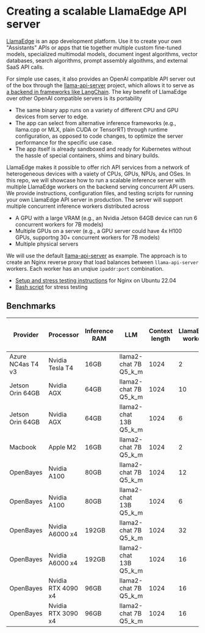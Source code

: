 # Creating a scalable LlamaEdge API server

[LlamaEdge](https://www.secondstate.io/LlamaEdge/) is an app development platform. Use it to create your own "Assistants" APIs or apps that tie together multiple custom fine-tuned models, specialized multimodal models, document ingest algorithms, vector databases, search algorithms, prompt assembly algoithms, and external SaaS API calls.

For simple use cases, it also provides an OpenAI compatible API server out of the box through the [llama-api-server](https://github.com/second-state/LlamaEdge/tree/main/api-server) project, which allows it to serve as [a backend in frameworks like LangChain](https://github.com/langchain-ai/langchain/pull/14787). The key benefit of LlamaEdge over other OpenAI compatible servers is its portability

* The same binary app runs on a variety of different CPU and GPU devices from server to edge. 
* The app can select from alternative inference frameworks (e.g., llama.cpp or MLX, plain CUDA or TensorRT) through runtime configuration, as opposed to code changes, to optimize the server performance for the specific use case. 
* The app itself is already sandboxed and ready for Kubernetes without the hassle of special containers, shims and binary builds.

LlamaEdge makes it possible to offer rich API services from a network of heterogeneous devices with a vaiety of CPUs, GPUs, NPUs, and OSes. In this repo, we will showcase how to run a scalable inference server with multiple LlamaEdge workers on the backend serving concurrent API users. We provide instructions, configuration files, and testing scripts for running your own LlamaEdge API server in production. The server will support multiple concurrent inference workers distributed across

* A GPU with a large VRAM (e.g., an Nvidia Jetson 64GB device can run 6 concurrent workers for 7B models)
* Multiple GPUs on a server (e.g., a GPU server could have 4x H100 GPUs, supportng 30+ concurrent workers for 7B models) 
* Multiple physical servers

We will use the default [llama-api-server](https://github.com/second-state/LlamaEdge/tree/main/api-server) as example. The approach is to create an Nginx reverse proxy that load balances between `llama-api-server` workers. Each worker has an unqiue `ipaddr:port` combination.

* [Setup and stress testing instructions](nginx/README.md) for Nginx on Ubuntu 22.04
* [Bash script](scripts/) for stress testing

## Benchmarks

| Provider      | Processor     | Inference RAM | LLM | Context length | LlamaEdge workers | Concurrent API clients | Prompt processing tokens / sec | Text generation tokens /s | 
| ------------- | ------------- | ------------- | --- | -------------- | ----------------- | ---------------------- | ------------------------------ | ------------------------- |
| Azure NC4as T4 v3  | Nvidia Tesla T4  | 16GB | llama2-chat 7B Q5_k_m | 1024 | 2 | 4 | 152 | 17 |
| Jetson Orin 64GB  | Nvidia AGX  | 64GB | llama2-chat 7B Q5_k_m | 1024 | 10 | 20 | TBD | TBD |
| Jetson Orin 64GB  | Nvidia AGX  | 64GB | llama2-chat 13B Q5_k_m | 1024 | 6 | 12 | TBD | TBD |
| Macbook  | Apple M2  | 16GB | llama2-chat 7B Q5_k_m | 1024 | 2 | 4 | TBD | TBD |
| OpenBayes | Nvidia A100 | 80GB | llama2-chat 7B Q5_k_m | 1024 | 12 | 24 | TBD | TBD |
| OpenBayes | Nvidia A100 | 80GB | llama2-chat 13B Q5_k_m | 1024 | 6 | 12 | TBD | TBD |
| OpenBayes | Nvidia A6000 x4 | 192GB | llama2-chat 7B Q5_k_m | 1024 | 32 | 64 | TBD | TBD |
| OpenBayes | Nvidia A6000 x4 | 192GB | llama2-chat 13B Q5_k_m | 1024 | 16 | 32 | TBD | TBD |
| OpenBayes | Nvidia RTX 4090 x4 | 96GB | llama2-chat 7B Q5_k_m | 1024 | 16 | 32 | TBD | TBD |
| OpenBayes | Nvidia RTX 3090 x4 | 96GB | llama2-chat 7B Q5_k_m | 1024 | 16 | 32 | TBD | TBD |

